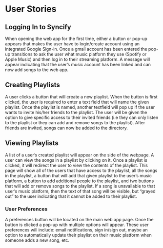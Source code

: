 # User Stories

## Logging In to Syncify
When opening the web app for the first time, either a button or pop-up appears that makes the user have to login/create account using an integrated Google Sign-in. Once a gmail account has been entered the pop-up transitions to ask the user what music platform they use (Spotify or Apple Music) and then log in to their streaming platform. A message will appear indicating that the user’s music account has been linked and can now add songs to the web app.

## Creating Playlists
A user clicks a button that will create a new playlist. When the button is first clicked, the user is required to enter a text field that will name the given playlist. Once the playlist is named, another textfield will pop up if the user wants to invite his/her friends to the playlist. The user will be given the option to give specific access to their invited friends (i.e they can only listen to the playlist or they can add and remove songs to the playlist). After friends are invited, songs can now be added to the directory.

## Viewing Playlists
A list of a user’s created playlist will appear on the side of the webpage. A user can view the songs in a playlist by clicking on it. Once a playlist is clicked, it will redirect the user to view the contents of the playlist. This page will show all of the users that have access to the playlist, all the songs in the playlist, a button that will add that given playlist to the user’s music platform, a button to add additional people to the playlist, and two buttons that will add or remove songs to the playlist. If a song is unavailable to that user’s music platform, then the text of that song will be visible, but  “grayed out”  to the user indicating that it cannot be added to their playlist.

### User Preferences
A preferences button will be located on the main web app page. Once the button is clicked a pop-up with multiple options will appear. These user preferences will include: email notifications, sign in/sign out, maybe an option to automatically update their playlist on their music platform when someone adds a new song, etc.
